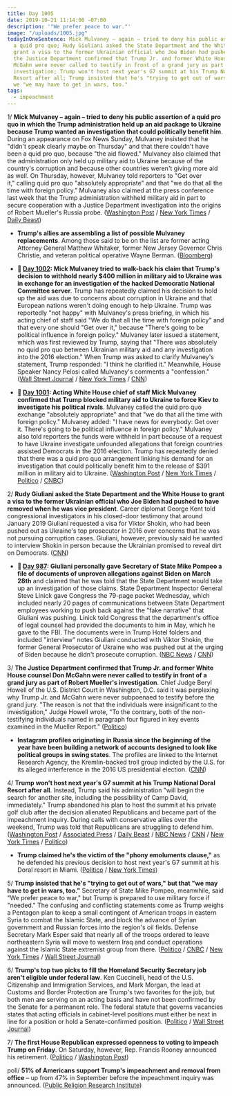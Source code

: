 ```yaml
---
title: Day 1005
date: 2019-10-21 11:14:00 -07:00
description: '"We prefer peace to war."'
image: "/uploads/1005.jpg"
todayInOneSentence: Mick Mulvaney – again – tried to deny his public assertion of
  a quid pro quo; Rudy Giuliani asked the State Department and the White House to
  grant a visa to the former Ukrainian official who Joe Biden had pushed to have removed;
  the Justice Department confirmed that Trump Jr. and former White House counsel Don
  McGahn were never called to testify in front of a grand jury as part of Robert Mueller's
  investigation; Trump won't host next year's G7 summit at his Trump National Doral
  Resort after all; Trump insisted that he's "trying to get out of wars," but that
  we "we may have to get in wars, too."
tags:
  - impeachment
---
```


1/ **Mick Mulvaney – again – tried to deny his public assertion of a quid pro quo in which the Trump administration held up an aid package to Ukraine because Trump wanted an investigation that could politically benefit him**. During an appearance on Fox News Sunday, Mulvaney insisted that he "didn't speak clearly maybe on Thursday" and that there couldn't have been a quid pro quo, because "the aid flowed." Mulvaney also claimed that the administration only held up military aid to Ukraine because of the country's corruption and because other countries weren't giving more aid as well. On Thursday, however, Mulvaney told reporters to "Get over it," calling quid pro quo "absolutely appropriate" and that "we do that all the time with foreign policy." Mulvaney also claimed at the press conference last week that the Trump administration withheld military aid in part to secure cooperation with a Justice Department investigation into the origins of Robert Mueller's Russia probe. ([Washington Post](https://www.washingtonpost.com/politics/mulvaney-continues-to-back-away-from-quid-pro-quo-as-top-diplomat-defends-giulianis-role-in-ukraine/2019/10/20/b3d41280-f342-11e9-8cf0-4cc99f74d127_story.html) / [New York Times](https://www.nytimes.com/2019/10/20/us/politics/mick-mulvaney-ukraine.html) / [Daily Beast](https://www.thedailybeast.com/mick-mulvaneys-ukraine-story-undercut-by-trumps-former-diplomat-to-the-country))

* **Trump's allies are assembling a list of possible Mulvaney replacements**. Among those said to be on the list are former acting Attorney General Matthew Whitaker, former New Jersey Governor Chris Christie, and veteran political operative Wayne Berman. ([Bloomberg](https://www.bloomberg.com/news/articles/2019-10-20/trump-s-advisers-craft-list-of-potential-mulvaney-replacements))

* **📌 [Day 1002](https://whatthefuckjusthappenedtoday.com/2019/10/18/day-1002/#1-mick-mulvaney-tried-to-walk-back-h): Mick Mulvaney tried to walk-back his claim that Trump's decision to withhold nearly $400 million in military aid to Ukraine was in exchange for an investigation of the hacked Democratic National Committee server**. Trump has repeatedly claimed his decision to hold up the aid was due to concerns about corruption in Ukraine and that European nations weren't doing enough to help Ukraine. Trump was reportedly "not happy" with Mulvaney's press briefing, in which his acting chief of staff said "We do that all the time with foreign policy" and that every one should "Get over it," because "There's going to be political influence in foreign policy." Mulvaney later issued a statement, which was first reviewed by Trump, saying that "There was absolutely no quid pro quo between Ukrainian military aid and any investigation into the 2016 election." When Trump was asked to clarify Mulvaney's statement, Trump responded: "I think he clarified it." Meanwhile, House Speaker Nancy Pelosi called Mulvaney's comments a "confession." ([Wall Street Journal](https://www.wsj.com/articles/mulvaney-says-holdup-of-ukraine-aid-was-related-to-trumps-demand-for-2016-election-probe-11571338443) / [New York Times](https://www.nytimes.com/2019/10/17/us/politics/mick-mulvaney-trump-ukraine.html) / [CNN](https://www.cnn.com/2019/10/17/politics/trump-unhappy-mulvaney-quid-pro-quo/index.html))

* **📌 [Day 1001](https://whatthefuckjusthappenedtoday.com/2019/10/17/day-1001/#1-acting-white-house-chief-of-staff): Acting White House chief of staff Mick Mulvaney confirmed that Trump blocked military aid to Ukraine to force Kiev to investigate his political rivals**. Mulvaney called the quid pro quo exchange "absolutely appropriate" and that "we do that all the time with foreign policy." Mulvaney added: "I have news for everybody: Get over it. There's going to be political influence in foreign policy." Mulvaney also told reporters the funds were withheld in part because of a request to have Ukraine investigate unfounded allegations that foreign countries assisted Democrats in the 2016 election. Trump has repeatedly denied that there was a quid pro quo arrangement linking his demand for an investigation that could politically benefit him to the release of $391 million in military aid to Ukraine. ([Washington Post](https://www.washingtonpost.com/national-security/trumps-envoy-tells-congress-the-president-outsourced-ukraine-policy-to-giuliani/2019/10/17/484b30d0-f0ee-11e9-b648-76bcf86eb67e_story.html) / [New York Times](https://www.nytimes.com/2019/10/17/us/politics/donald-trump-impeachment-news.html#link-55fe453b) / [Politico](https://www.politico.com/news/2019/10/17/mulvaney-confirms-ukraine-aid-2016-probe-050156) / [CNBC](https://www.cnbc.com/2019/10/17/mulvaney-says-trump-quid-pro-quo-on-ukraine-aid-not-tied-to-biden.html))

2/ **Rudy Giuliani asked the State Department and the White House to grant a visa to the former Ukrainian official who Joe Biden had pushed to have removed when he was vice president**. Career diplomat George Kent told congressional investigators in his closed-door testimony that around January 2019 Giuliani requested a visa for Viktor Shokin, who had been pushed out as Ukraine's top prosecutor in 2016 over concerns that he was not pursuing corruption cases. Giuliani, however, previously said he wanted to interview Shokin in person because the Ukrainian promised to reveal dirt on Democrats. ([CNN](https://www.cnn.com/2019/10/18/politics/giuliani-shokin-state-visa-george-kent/index.html))

* **📌 [Day 987](https://whatthefuckjusthappenedtoday.com/2019/10/03/day-987/#5-giuliani-personally-gave-secretary): Giuliani personally gave Secretary of State Mike Pompeo a file of documents of unproven allegations against Biden on March 28th** and claimed that he was told that the State Department would take up an investigation of those claims. State Department Inspector General Steve Linick gave Congress the 79-page packet Wednesday, which included nearly 20 pages of communications between State Department employees working to push back against the "fake narrative" that Giuliani was pushing. Linick told Congress that the department's office of legal counsel had provided the documents to him in May, which he gave to the FBI. The documents were in Trump Hotel folders and included "interview" notes Giuliani conducted with Viktor Shokin, the former General Prosecutor of Ukraine who was pushed out at the urging of Biden because he didn't prosecute corruption. ([NBC News](https://www.nbcnews.com/politics/trump-impeachment-inquiry/giuliani-says-state-dept-vowed-investigate-after-he-gave-ukraine-n1061931) / [CNN](https://www.cnn.com/2019/10/02/politics/state-department-inspector-general-briefing-congress/index.html))

3/ **The Justice Department confirmed that Trump Jr. and former White House counsel Don McGahn were never called to testify in front of a grand jury as part of Robert Mueller's investigation**. Chief Judge Beryl Howell of the U.S. District Court in Washington, D.C. said it was perplexing why Trump Jr. and McGahn were never subpoenaed to testify before the grand jury. "The reason is not that the individuals were insignificant to the investigation," Judge Howell wrote, "To the contrary, both of the non-testifying individuals named in paragraph four figured in key events examined in the Mueller Report." ([Politico](https://www.politico.com/news/2019/10/20/trump-mcgahn-testify-grand-jury-052591))

* **Instagram profiles originating in Russia since the beginning of the year have been building a network of accounts designed to look like political groups in swing states**. The profiles are linked to the Internet Research Agency, the Kremlin-backed troll group indicted by the U.S. for its alleged interference in the 2016 US presidential election. ([CNN](https://www.cnn.com/2019/10/21/tech/russia-instagram-accounts-2020-election/index.html))

4/ **Trump won't host next year's G7 summit at his Trump National Doral Resort after all**. Instead, Trump said his administration "will begin the search for another site, including the possibility of Camp David, immediately." Trump abandoned his plan to host the summit at his private golf club after the decision alienated Republicans and became part of the impeachment inquiry. During calls with conservative allies over the weekend, Trump was told that Republicans are struggling to defend him. ([Washington Post](https://www.washingtonpost.com/politics/trump-reversed-course-on-hosting-g-7-at-his-club-after-learning-that-impeachment-weary-republicans-were-tired-of-defending-him/2019/10/20/edbb3f36-f36b-11e9-829d-87b12c2f85dd_story.html) / [Associated Press](https://apnews.com/d3a7b2d762c9472c8eeec811f33afc47) / [Daily Beast](https://www.thedailybeast.com/trump-reverses-on-using-doral-resort-for-g7-blames-crazed-and-irrational-hostility-for-his-change-of-mind) / [NBC News](https://www.nbcnews.com/politics/donald-trump/trump-says-his-florida-doral-resort-will-no-longer-host-n1069081) / [CNN](https://www.cnn.com/2019/10/19/politics/trump-property-no-longer-considered-for-g7-summit/index.html) / [New York Times](https://www.nytimes.com/2019/10/19/us/politics/trump-doral-g7.html) / [Politico](https://www.politico.com/news/2019/10/19/trump-says-his-doral-resort-will-no-longer-host-g7-summit-000292))

* **Trump claimed he's the victim of the "phony emoluments clause,"** as he defended his previous decision to host next year's G7 summit at his Doral resort in Miami. ([Politico](https://www.politico.com/news/2019/10/21/trump-emoluments-clause-053289) / [New York Times](https://www.nytimes.com/2019/10/21/us/trump-republicans-impeachment.html))

5/ **Trump insisted that he's "trying to get out of wars," but that "we may have to get in wars, too."** Secretary of State Mike Pompeo, meanwhile, said "We prefer peace to war," but Trump is prepared to use military force if "needed." The confusing and conflicting statements come as Trump weighs a Pentagon plan to keep a small contingent of American troops in eastern Syria to combat the Islamic State, and block the advance of Syrian government and Russian forces into the region's oil fields. Defense Secretary Mark Esper said that nearly all of the troops ordered to leave northeastern Syria will move to western Iraq and conduct operations against the Islamic State extremist group from there. ([Politico](https://www.politico.com/news/2019/10/21/trump-united-states-wars-iran-053341) / [CNBC](https://www.cnbc.com/2019/10/21/pompeo-trump-is-fully-prepared-for-military-action-against-turkey.html) / [New York Times](https://www.nytimes.com/2019/10/20/world/middleeast/trump-troops-syria-turkey.html) / [Wall Street Journal](https://www.wsj.com/articles/u-s-troops-leaving-syria-will-be-assigned-to-iraq-defense-chief-says-11571542784))

6/ **Trump's top two picks to fill the Homeland Security Secretary job aren't eligible under federal law**. Ken Cuccinelli, head of the U.S. Citizenship and Immigration Services, and Mark Morgan, the lead at Customs and Border Protection are Trump's two favorites for the job, but both men are serving on an acting basis and have not been confirmed by the Senate for a permanent role. The federal statute that governs vacancies states that acting officials in cabinet-level positions must either be next in line for a position or hold a Senate-confirmed position. ([Politico](https://www.politico.com/news/2019/10/21/immigration-white-house-trump-secretary-053277) / [Wall Street Journal](https://www.wsj.com/articles/white-house-personnel-director-told-trump-that-top-candidates-for-acting-dhs-secretary-aren-t-eligible-11571683702))

7/ **The first House Republican expressed openness to voting to impeach Trump on Friday**. On Saturday, however, Rep. Francis Rooney announced his retirement. ([Politico](https://www.politico.com/news/2019/10/19/francis-rooney-announce-retirement-000291) / [Washington Post](https://www.washingtonpost.com/powerpost/i-didnt-take-this-job-to-keep-it-gop-rep-rooney-hints-hes-open-to-impeachment/2019/10/18/3958e684-f1d0-11e9-b648-76bcf86eb67e_story.html))

poll/ **51% of Americans support Trump's impeachment and removal from office** – up from 47% in September before the impeachment inquiry was announced. ([Public Religion Research Institute](https://www.prri.org/press-release/from-impeachment-to-issue-priorities-democrats-and-republicans-inhabiting-increasingly-different-worlds/))